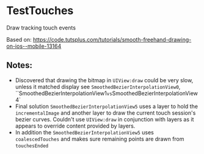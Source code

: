 # TestTouches
Draw tracking touch events

Based on: https://code.tutsplus.com/tutorials/smooth-freehand-drawing-on-ios--mobile-13164

## Notes:
* Discovered that drawing the bitmap in `UIView:draw` could be very slow, unless it matched display see `SmoothedBezierInterpolationView0`, ``SmoothedBezierInterpolationView1` vs `SmoothedBezierInterpolationView4` 
* Final solution `SmoothedBezierInterpolationView5` uses a layer to hold the `incrementalImage` and another layer to draw the current touch session's bezier curves. Couldn't use `UIView:draw`  in conjunction with layers as it appears to override content provided by layers. 
* In addition the `SmoothedBezierInterpolationView5` uses `coalescedTouches` and makes sure remaining points are drawn from `touchesEnded`